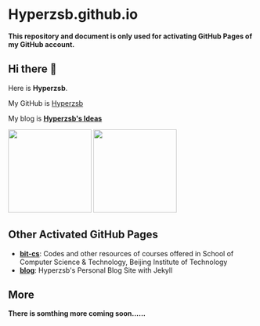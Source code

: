 # Hyperzsb.github.io

**This repository and document is only used for activating GitHub Pages of my GitHub account.**

## Hi there 👋

Here is **Hyperzsb**.

My GitHub is [Hyperzsb](https://github.com/Hyperzsb)

My blog is **[Hyperzsb's Ideas](https://blog.hyperzsb.tech/)**

<div>
  <img src="https://github-readme-stats.vercel.app/api/top-langs/?username=Hyperzsb&layout=compact&hide_border=true&langs_count=8" style="display: inline-block; height: 170px;" height="170px"/>
  <img src="https://github-readme-stats.vercel.app/api?username=Hyperzsb&show_icons=true&hide_border=true&include_all_commits=true&custom_title=Hyperzsb's GitHub Status&disable_animations=true" style="display: inline-block; height: 170px" height="170px"/>
</div>

## Other Activated GitHub Pages

- [**bit-cs**](https://github.hyperzsb.tech/bit-cs): Codes and other resources of courses offered in School of Computer Science & Technology, Beijing Institute of Technology
- [**blog**](https://github.hyperzsb.tech/blog): Hyperzsb's Personal Blog Site with Jekyll

## More

**There is somthing more coming soon......**

